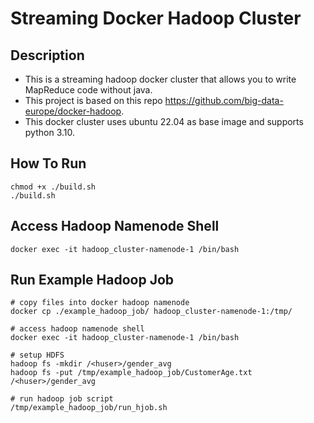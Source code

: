 # Streaming Docker Hadoop Cluster

## Description
- This is a streaming hadoop docker cluster that allows you to write MapReduce code without java.
- This project is based on this repo https://github.com/big-data-europe/docker-hadoop.
- This docker cluster uses ubuntu 22.04 as base image and supports python 3.10.

## How To Run
```
chmod +x ./build.sh
./build.sh
```

## Access Hadoop Namenode Shell
```
docker exec -it hadoop_cluster-namenode-1 /bin/bash
```

## Run Example Hadoop Job
```
# copy files into docker hadoop namenode
docker cp ./example_hadoop_job/ hadoop_cluster-namenode-1:/tmp/

# access hadoop namenode shell
docker exec -it hadoop_cluster-namenode-1 /bin/bash

# setup HDFS
hadoop fs -mkdir /<huser>/gender_avg
hadoop fs -put /tmp/example_hadoop_job/CustomerAge.txt /<huser>/gender_avg

# run hadoop job script
/tmp/example_hadoop_job/run_hjob.sh
```

